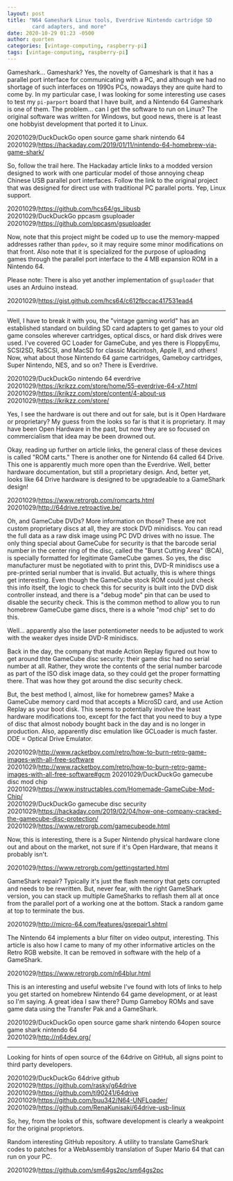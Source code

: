 ```yaml
---
layout: post
title: "N64 Gameshark Linux tools, Everdrive Nintendo cartridge SD
        card adapters, and more"
date: 2020-10-29 01:23 -0500
author: quorten
categories: [vintage-computing, raspberry-pi]
tags: [vintage-computing, raspberry-pi]
---
```


Gameshark... Gameshark?  Yes, the novelty of Gameshark is that it has
a parallel port interface for communicating with a PC, and although we
had no shortage of such interfaces on 1990s PCs, nowadays they are
quite hard to come by.  In my particular case, I was looking for some
interesting use cases to test my `pi-parport` board that I have built,
and a Nintendo 64 Gameshark is one of them.  The problem... can I get
the software to run on Linux?  The original software was written for
Windows, but good news, there is at least one hobbyist development
that ported it to Linux.

20201029/DuckDuckGo open source game shark nintendo 64  
20201029/https://hackaday.com/2019/01/11/nintendo-64-homebrew-via-game-shark/

So, follow the trail here.  The Hackaday article links to a modded
version designed to work with one particular model of those annoying
cheap Chinese USB parallel port interfaces.  Follow the link to the
original project that was designed for direct use with traditional PC
parallel ports.  Yep, Linux support.

20201029/https://github.com/hcs64/gs_libusb  
20201029/DuckDuckGo ppcasm gsuploader  
20201029/https://github.com/ppcasm/gsuploader

<!-- more -->

Now, note that this project might be coded up to use the memory-mapped
addresses rather than `ppdev`, so it may require some minor
modifications on that front.  Also note that it is specialized for the
purpose of uploading games through the parallel port interface to the
4 MB expansion ROM in a Nintendo 64.

Please note: There is also yet another implementation of `gsuploader`
that uses an Arduino instead.

20201029/https://gist.github.com/hcs64/c612fbccac417531ead4

----------

Well, I have to break it with you, the "vintage gaming world" has an
established standard on building SD card adapters to get games to your
old game consoles wherever cartridges, optical discs, or hard disk
drives were used.  I've covered GC Loader for GameCube, and yes there
is FloppyEmu, SCSI2SD, RaSCSI, and MacSD for classic Macintosh, Apple
II, and others!  Now, what about those Nintendo 64 game cartridges,
Gameboy cartridges, Super Nintendo, NES, and so on?  There is
Everdrive.

20201029/DuckDuckGo nintendo 64 everdrive  
20201029/https://krikzz.com/store/home/55-everdrive-64-x7.html  
20201029/https://krikzz.com/store/content/4-about-us  
20201029/https://krikzz.com/store/

Yes, I see the hardware is out there and out for sale, but is it Open
Hardware or proprietary?  My guess from the looks so far is that it is
proprietary.  It may have been Open Hardware in the past, but now they
are so focused on commercialism that idea may be been drowned out.

Okay, reading up further on article links, the general class of these
devices is called "ROM carts."  There is another one for Nintendo 64
called 64 Drive.  This one is apparently much more open than the
Everdrive.  Well, better hardware documentation, but still a
proprietary design.  And, better yet, looks like 64 Drive hardware is
designed to be upgradeable to a GameShark design!

20201029/https://www.retrorgb.com/romcarts.html  
20201029/http://64drive.retroactive.be/

Oh, and GameCube DVDs?  More information on those?  These are not
custom proprietary discs at all, they are stock DVD minidiscs.  You
can read the full data as a raw disk image using PC DVD drives with no
issue.  The only thing special about GameCube for security is that the
barcode serial number in the center ring of the disc, called the
"Burst Cutting Area" (BCA), is specially formatted for legitimate
GameCube games.  So yes, the disc manufacturer must be negotiated with
to print this, DVD-R minidiscs use a pre-printed serial number that is
invalid.  But actually, this is where things get interesting.  Even
though the GameCube stock ROM could just check this info itself, the
logic to check this for security is built into the DVD disk controller
instead, and there is a "debug mode" pin that can be used to disable
the security check.  This is the common method to allow you to run
homebrew GameCube game discs, there is a whole "mod chip" set to do
this.

Well... apparently also the laser potentiometer needs to be adjusted
to work with the weaker dyes inside DVD-R minidiscs.

Back in the day, the company that made Action Replay figured out how
to get around thte GameCube disc security: their game disc had no
serial number at all.  Rather, they wrote the contents of the serial
number barcode as part of the ISO disk image data, so they could get
the proper formatting there.  That was how they got around the disc
security check.

But, the best method I, almost, like for homebrew games?  Make a
GameCube memory card mod that accepts a MicroSD card, and use Action
Replay as your boot disk.  This seems to potentially involve the least
hardware modifications too, except for the fact that you need to buy a
type of disc that almost nobody bought back in the day and is no
longer in production.  Also, apparently disc emulation like GCLoader
is much faster.  ODE = Optical Drive Emulator.

20201029/http://www.racketboy.com/retro/how-to-burn-retro-game-images-with-all-free-software  
20201029/http://www.racketboy.com/retro/how-to-burn-retro-game-images-with-all-free-software#gcm
20201029/DuckDuckGo gamecube disc mod chip  
20201029/https://www.instructables.com/Homemade-GameCube-Mod-Chip/  
20201029/DuckDuckGo gamecube disc security  
20201029/https://hackaday.com/2019/02/04/how-one-company-cracked-the-gamecube-disc-protection/  
20201029/https://www.retrorgb.com/gamecubeode.html

Now, this is interesting, there is a Super Nintendo physical hardware
clone out and about on the market, not sure if it's Open Hardware,
that means it probably isn't.

20201029/https://www.retrorgb.com/gettingstarted.html

GameShark repair?  Typically it's just the flash memory that gets
corrupted and needs to be rewritten.  But, never fear, with the right
GameShark version, you can stack up multiple GameSharks to reflash
them all at once from the parallel port of a working one at the
bottom.  Stack a random game at top to terminate the bus.

20201029/http://micro-64.com/features/gsrepair1.shtml

The Nintendo 64 implements a blur filter on video output, interesting.
This article is also how I came to many of my other informative
articles on the Retro RGB website.  It can be removed in software with
the help of a GameShark.

20201029/https://www.retrorgb.com/n64blur.html

This is an interesting and useful website I've found with lots of
links to help you get started on homebrew Nintendo 64 game
development, or at least so I'm saying.  A great idea I saw there?
Dump Gameboy ROMs and save game data using the Transfer Pak and a
GameShark.

20201029/DuckDuckGo open source game shark nintendo 64open source game
  shark nintendo 64  
20201029/http://n64dev.org/

----------

Looking for hints of open source of the 64drive on GitHub, all signs
point to third party developers.

20201029/DuckDuckGo 64drive github  
20201029/https://github.com/rasky/g64drive  
20201029/https://github.com/tj90241/64drive  
20201029/https://github.com/buu342/N64-UNFLoader/  
20201029/https://github.com/RenaKunisaki/64drive-usb-linux

So, hey, from the looks of this, software development is clearly a
weakpoint for the original proprietors.

Random interesting GitHub repository.  A utility to translate
GameShark codes to patches for a WebAssembly translation of Super
Mario 64 that can run on your PC.

20201029/https://github.com/sm64gs2pc/sm64gs2pc
